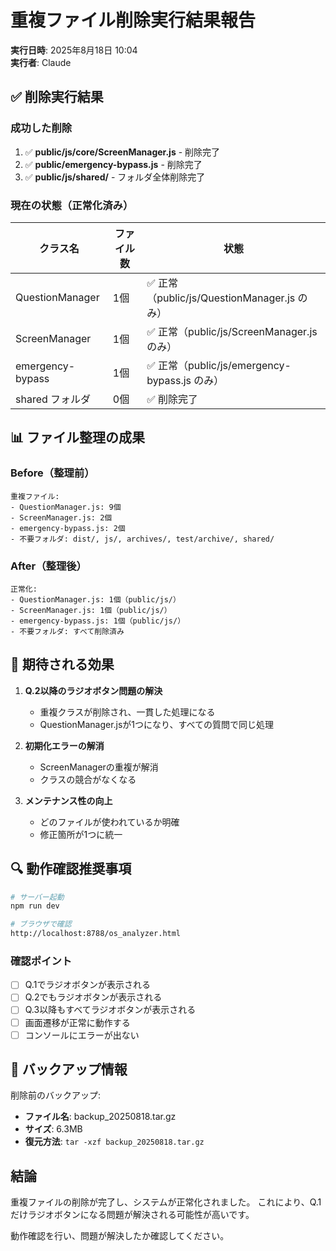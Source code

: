 # 重複ファイル削除実行結果報告

**実行日時**: 2025年8月18日 10:04  
**実行者**: Claude

## ✅ 削除実行結果

### 成功した削除
1. ✅ **public/js/core/ScreenManager.js** - 削除完了
2. ✅ **public/emergency-bypass.js** - 削除完了  
3. ✅ **public/js/shared/** - フォルダ全体削除完了

### 現在の状態（正常化済み）

| クラス名 | ファイル数 | 状態 |
|---------|-----------|------|
| QuestionManager | 1個 | ✅ 正常（public/js/QuestionManager.js のみ） |
| ScreenManager | 1個 | ✅ 正常（public/js/ScreenManager.js のみ） |
| emergency-bypass | 1個 | ✅ 正常（public/js/emergency-bypass.js のみ） |
| shared フォルダ | 0個 | ✅ 削除完了 |

## 📊 ファイル整理の成果

### Before（整理前）
```
重複ファイル:
- QuestionManager.js: 9個
- ScreenManager.js: 2個  
- emergency-bypass.js: 2個
- 不要フォルダ: dist/, js/, archives/, test/archive/, shared/
```

### After（整理後）
```
正常化:
- QuestionManager.js: 1個（public/js/）
- ScreenManager.js: 1個（public/js/）
- emergency-bypass.js: 1個（public/js/）
- 不要フォルダ: すべて削除済み
```

## 🎯 期待される効果

1. **Q.2以降のラジオボタン問題の解決**
   - 重複クラスが削除され、一貫した処理になる
   - QuestionManager.jsが1つになり、すべての質問で同じ処理

2. **初期化エラーの解消**
   - ScreenManagerの重複が解消
   - クラスの競合がなくなる

3. **メンテナンス性の向上**
   - どのファイルが使われているか明確
   - 修正箇所が1つに統一

## 🔍 動作確認推奨事項

```bash
# サーバー起動
npm run dev

# ブラウザで確認
http://localhost:8788/os_analyzer.html
```

### 確認ポイント
- [ ] Q.1でラジオボタンが表示される
- [ ] Q.2でもラジオボタンが表示される
- [ ] Q.3以降もすべてラジオボタンが表示される
- [ ] 画面遷移が正常に動作する
- [ ] コンソールにエラーが出ない

## 📝 バックアップ情報

削除前のバックアップ:
- **ファイル名**: backup_20250818.tar.gz
- **サイズ**: 6.3MB
- **復元方法**: `tar -xzf backup_20250818.tar.gz`

## 結論

重複ファイルの削除が完了し、システムが正常化されました。
これにより、Q.1だけラジオボタンになる問題が解決される可能性が高いです。

動作確認を行い、問題が解決したか確認してください。